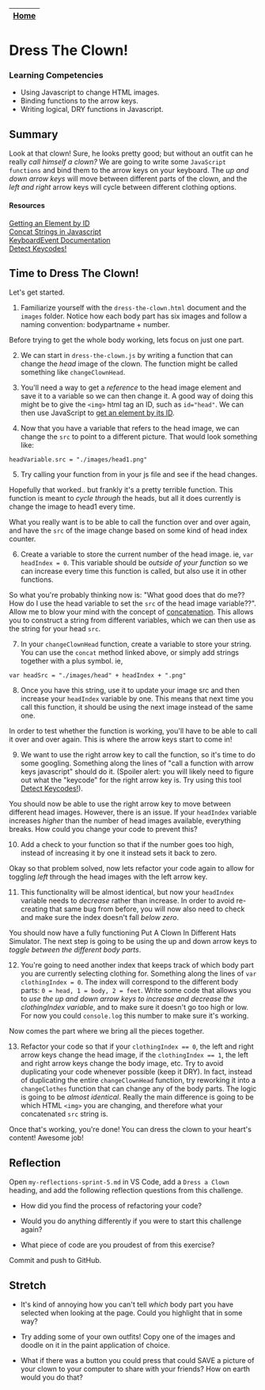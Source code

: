 [Home](../README.md)|
---|

# Dress The Clown!

### Learning Competencies

- Using Javascript to change HTML images.
- Binding functions to the arrow keys.
- Writing logical, DRY functions in Javascript.

## Summary

Look at that clown! Sure, he looks pretty good; but without an outfit can he really _call himself a clown?_
We are going to write some `JavaScript functions` and bind them to the arrow keys on your keyboard. The *up and down arrow keys* will move between different parts of the clown, and the *left and right* arrow keys will cycle between different clothing options.

#### Resources

[Getting an Element by ID](https://www.w3schools.com/jsref/met_document_getelementbyid.asp)\
[Concat Strings in Javascript](https://www.w3schools.com/jsref/jsref_concat_string.asp)\
[KeyboardEvent Documentation](https://www.w3schools.com/jsref/event_key_keycode.asp)\
[Detect Keycodes!](https://keycode.info/)

## Time to Dress The Clown!

Let's get started.

1. Familiarize yourself with the `dress-the-clown.html` document and the `images` folder. Notice how each body part has six images and follow a naming convention: bodypartname + number.

Before trying to get the whole body working, lets focus on just one part.

2. We can start in `dress-the-clown.js` by writing a function that can change the *head* image of the clown. The function might be called something like `changeClownHead`.  

3. You'll need a way to get a _reference_ to the head image element and save it to a variable so we can then change it. A good way of doing this might be to give the `<img>` html tag an ID, such as `id="head"`. We can then use JavaScript to [get an element by its ID](https://www.w3schools.com/jsref/met_document_getelementbyid.asp).

4. Now that you have a variable that refers to the head image, we can change the `src` to point to a different picture. That would look something like: 

```
headVariable.src = "./images/head1.png"
``` 

5. Try calling your function from in your js file and see if the head changes. 

Hopefully that worked.. but frankly it's a pretty terrible function. This function is meant to _cycle through_ the heads, but all it does currently is change the image to head1 every time. 

What you really want is to be able to call the function over and over again, and have the `src` of the image change based on some kind of head index counter. 

6. Create a variable to store the current number of the head image. ie, `var headIndex = 0`. This variable should be *outside of your function* so we can increase every time this function is called, but also use it in other functions.

So what you're probably thinking now is: "What good does that do me?? How do I use the head variable to set the `src` of the head image variable??". Allow me to blow your mind with the concept of [concatenation](https://www.w3schools.com/jsref/jsref_concat_string.asp). This allows you to construct a string from different variables, which we can then use as the string for your head `src`. 

7. In your `changeClownHead` function, create a variable to store your string. You can use the `concat` method linked above, or simply add strings together with a plus symbol. ie, 

```
var headSrc = "./images/head" + headIndex + ".png"
``` 

8. Once you have this string, use it to update your image src and then increase your `headIndex` variable by one. This means that next time you call this function, it should be using the next image instead of the same one.

In order to test whether the function is working, you'll have to be able to call it over and over again. This is where the arrow keys start to come in! 

9. We want to use the right arrow key to call the function, so it's time to do some googling. Something along the lines of "call a function with arrow keys javascript" should do it. (Spoiler alert: you will likely need to figure out what the "keycode" for the right arrow key is. Try using this tool [Detect Keycodes!](https://keycode.info/)).

You should now be able to use the right arrow key to move between different head images. However, there is an issue. If your `headIndex` variable increases _higher_ than the number of head images available, everything breaks. How could you change your code to prevent this? 

10. Add a check to your function so that if the number goes too high, instead of increasing it by one it instead sets it back to zero.

Okay so that problem solved, now lets refactor your code again to allow for toggling _left_ through the head images with the left arrow key. 

11. This functionality will be almost identical, but now your `headIndex` variable needs to _decrease_ rather than increase. In order to avoid re-creating that same bug from before, you will now also need to check and make sure the index doesn't fall _below zero_. 

You should now have a fully functioning Put A Clown In Different Hats Simulator. The next step is going to be using the up and down arrow keys to *toggle between the different body parts*.  

12. You're going to need another index that keeps track of which body part you are currently selecting clothing for. Something along the lines of `var clothingIndex = 0`. The index will correspond to the different body parts: `0 = head, 1 = body, 2 = feet`. Write some code that allows you to *use the up and down arrow keys to increase and decrease the clothingIndex variable*, and to make sure it doesn't go too high or low. For now you could `console.log` this number to make sure it's working.

Now comes the part where we bring all the pieces together. 

13. Refactor your code so that if your `clothingIndex == 0`, the left and right arrow keys change the head image, if the `clothingIndex == 1`, the left and right arrow keys change the body image, etc. Try to avoid duplicating your code whenever possible (keep it DRY). In fact, instead of duplicating the entire `changeClownHead` function, try reworking it into a `changeClothes` function that can change any of the body parts. The logic is going to be _almost identical_. Really the main difference is going to be which HTML `<img>` you are changing, and therefore what your concatenated `src` string is.

Once that's working, you're done! You can dress the clown to your heart's content! Awesome job!

## Reflection

Open `my-reflections-sprint-5.md` in VS Code, add a `Dress a Clown` heading, and add the following reflection questions from this challenge.

- How did you find the process of refactoring your code? 

- Would you do anything differently if you were to start this challenge again?

- What piece of code are you proudest of from this exercise? 

Commit and push to GitHub.

## Stretch

- It's kind of annoying how you can't tell _which_ body part you have selected when looking at the page. Could you highlight that in some way?

- Try adding some of your own outfits! Copy one of the images and doodle on it in the paint application of choice.

- What if there was a button you could press that could SAVE a picture of your clown to your computer to share with your friends? How on earth would you do that?
